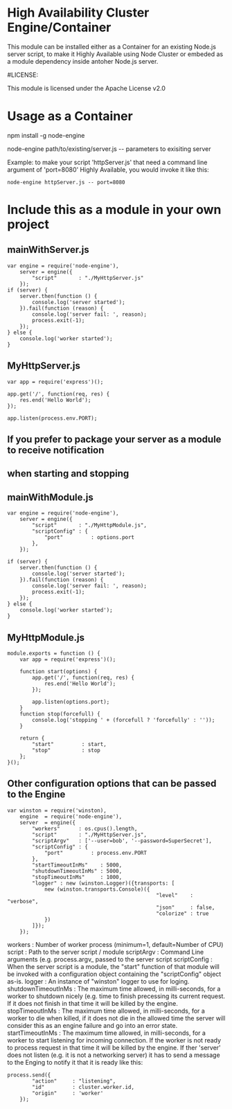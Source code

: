 # High Availability Cluster Engine/Container

This module can be installed either as a Container for an existing Node.js
server script, to make it Highly Available using Node Cluster or embeded as a
module dependency inside antoher Node.js server.

#LICENSE:

This module is licensed under the Apache License v2.0

# Usage as a Container

npm install -g node-engine

node-engine path/to/existing/server.js -- parameters to exisiting server

Example: to make your script 'httpServer.js' that need a command line argument of
'port=8080' Highly Available, you would invoke it like this:

    node-engine httpServer.js -- port=8080

# Include this as a module in your own project

## mainWithServer.js
    var engine = require('node-engine'),
        server = engine({
            "script"       : "./MyHttpServer.js"
        });
    if (server) {
        server.then(function () {
            console.log('server started');
        }).fail(function (reason) {
            console.log('server fail: ', reason);
            process.exit(-1);
        });
    } else {
        console.log('worker started');
    }
    
## MyHttpServer.js
    var app = require('express')();
    
    app.get('/', function(req, res) {
        res.end('Hello World');
    });
    
    app.listen(process.env.PORT);

## If you prefer to package your server as a module to receive notification
## when starting and stopping

## mainWithModule.js

    var engine = require('node-engine'),
        server = engine({
            "script"       : "./MyHttpModule.js",
            "scriptConfig" : {
                "port"         : options.port
            },
        });
        
    if (server) {
        server.then(function () {
            console.log('server started');
        }).fail(function (reason) {
            console.log('server fail: ', reason);
            process.exit(-1);
        });
    } else {
        console.log('worker started');
    }
    
## MyHttpModule.js
    module.exports = function () {
        var app = require('express')();
        
        function start(options) {
            app.get('/', function(req, res) {
                res.end('Hello World');
            });
            
            app.listen(options.port);
        }
        function stop(forcefull) {
            console.log('stopping ' + (forcefull ? 'forcefully' : ''));
        }

        return {
            "start"         : start,
            "stop"          : stop
        };
    }();
    

## Other configuration options that can be passed to the Engine
    var winston = require('winston),
        engine  = require('node-engine'),
        server  = engine({
            "workers"      : os.cpus().length,
            "script"       : "./MyHttpServer.js",
            "scriptArgv"   : ['--user=bob', '--password=SuperSecret'],
            "scriptConfig" : {
                "port"         : process.env.PORT
            },
            "startTimeoutInMs"    : 5000,
            "shutdownTimeoutInMs" : 5000,
            "stopTimeoutInMs"     : 1000,
            "logger" : new (winston.Logger)({transports: [
                new (winston.transports.Console)({
                                                    "level"    : "verbose",
                                                    "json"     : false,
                                                    "colorize" : true
                })
            ]});
        });
        
workers      : Number of worker process (minimum=1, default=Number of CPU)
script       : Path to the server script / module
scriptArgv   : Command Line arguments (e.g. process.argv_ passed to the server script
scriptConfig : When the server script is a module, the "start" function of that
               module will be invoked with a configuration object containing the
               "scriptConfig" object as-is.
logger       : An instance of "winston" logger to use for loging.
shutdownTimeoutInMs : The maximum time allowed, in milli-seconds, for a worker
                      to shutdown nicely (e.g. time to finish precessing its
                      current request. If it does not finish in that time it will
                      be killed by the engine.
stopTimeoutInMs     : The maximum time allowed, in milli-seconds, for a worker
                      to die when killed, if it does not die in the allowed time
                      the server will consider this as an engine failure and go
                      into an error state.
startTimeoutInMs    : The maximum time allowed, in milli-seconds, for a worker
                      to start listening for incoming connection. If the worker
                      is not ready to process request in that time it will be
                      killed by the engine. If ther 'server' does not listen
                       (e.g. it is not a networking server) it has to send a
                      message to the Enging to notify it that it is ready like
                      this:
                      
    process.send({
            "action"     : "listening",
            "id"         : cluster.worker.id,
            "origin"     : 'worker'
        });                      
                      
